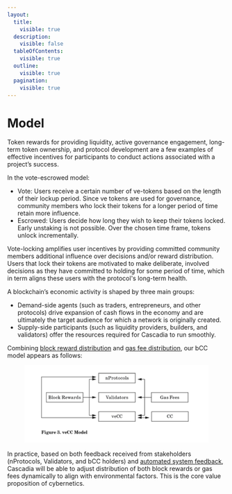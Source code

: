 ```yaml
---
layout:
  title:
    visible: true
  description:
    visible: false
  tableOfContents:
    visible: true
  outline:
    visible: true
  pagination:
    visible: true
---
```


# Model

Token rewards for providing liquidity, active governance engagement, long-term token ownership, and protocol development are a few examples of effective incentives for participants to conduct actions associated with a project’s success.

In the vote-escrowed model:

* Vote: Users receive a certain number of ve-tokens based on the length of their lockup period.  Since ve tokens are used for governance, community members who lock their tokens for a longer period of time retain more influence.
* Escrowed: Users decide how long they wish to keep their tokens locked. Early unstaking is not possible.  Over the chosen time frame, tokens unlock incrementally.

Vote-locking amplifies user incentives by providing committed community members additional influence over decisions and/or reward distribution.  Users that lock their tokens are motivated to make deliberate, involved decisions as they have committed to holding for some period of time, which in term aligns these users with the protocol's long-term health.

A blockchain’s economic activity is shaped by three main groups:

* Demand-side agents (such as traders, entrepreneurs, and other protocols) drive expansion of cash flows in the economy and are ultimately the target audience for which a network is originally created.
* Supply-side participants (such as liquidity providers, builders, and validators) offer the resources required for Cascadia to run smoothly.

Combining [block reward distribution](../../network/distribution/block-rewards.md) and [gas fee distribution](../../network/distribution/gas-fees.md), our bCC model appears as follows:

<figure><img src="../../.gitbook/assets/image.png" alt=""><figcaption></figcaption></figure>

In practice, based on both feedback received from stakeholders (nProtocols, Validators, and bCC holders) and [automated system feedback](../../cybernetics/system-design.md), Cascadia will be able to adjust distribution of both block rewards or gas fees dynamically to align with environmental factors. This is the core value proposition of cybernetics.
